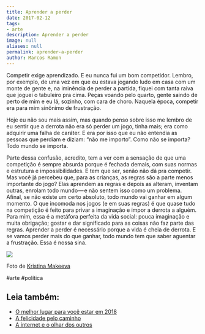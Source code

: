 ```yaml
---
title: Aprender a perder
date: 2017-02-12
tags:
- arte
description: Aprender a perder
image: null
aliases: null
permalink: aprender-a-perder
author: Marcos Ramon
---
```

Competir exige aprendizado. E eu nunca fui um bom competidor. Lembro, por exemplo, de uma vez em que eu estava jogando ludo em casa com um monte de gente e, na iminência de perder a partida, fiquei com tanta raiva que joguei o tabuleiro pra cima. Peças voando pelo quarto, gente saindo de perto de mim e eu lá, sozinho, com cara de choro. Naquela época, competir era para mim sinônimo de frustração.

Hoje eu não sou mais assim, mas quando penso sobre isso me lembro de eu sentir que a derrota não era só perder um jogo, tinha mais; era como adquirir uma falha de caráter. E era por isso que eu não entendia as pessoas que perdiam e diziam: “não me importo”. Como não se importa? Todo mundo se importa.

Parte dessa confusão, acredito, tem a ver com a sensação de que uma competição é sempre absurda porque é fechada demais, com suas normas e estrutura e impossibilidades. E tem que ser, senão não dá pra competir. Mas você já percebeu que, para as crianças, as regras são a parte menos importante do jogo? Elas aprendem as regras e depois as alteram, inventam outras, enrolam todo mundo — e não sentem isso como um problema. Afinal, se não existe um certo absoluto, todo mundo vai ganhar em algum momento. O que incomoda nos jogos (e em suas regras) é que quase tudo na competição é feito para privar a imaginação e impor a derrota a alguém. Para mim, essa é a metáfora perfeita da vida social: pouca imaginação e muita obrigação; gostar e dar significado para as coisas não faz parte das regras. Aprender a perder é necessário porque a vida é cheia de derrota. E se vamos perder mais do que ganhar, todo mundo tem que saber aguentar a frustração. Essa é nossa sina.

<img src="/assets/img/aprender-a perder-medium.png">

Foto de [Kristina Makeeva](https://www.instagram.com/hobopeeba/)


#arte #política<div class="leia-tambem" markdown="1">
## Leia também:

- <a href="/o-melhor-lugar-para-voce-estar-em-2018">O melhor lugar para você estar em 2018</a>
- <a href="/a-felicidade-pelo-caminho">A felicidade pelo caminho</a>
- <a href="/a-internet-e-o-olhar-dos-outros">A internet e o olhar dos outros</a>
</div>